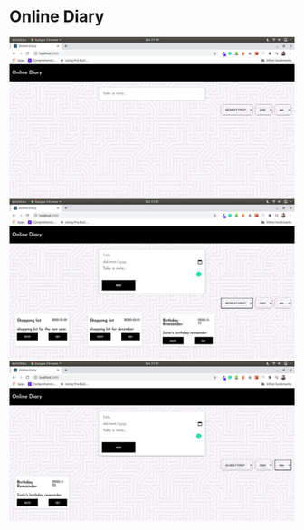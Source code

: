 # Online Diary

![Online Diary Homepage](./src/assets/home.png)
![Online Diary Homepage](./src/assets/second.png)
![Online Diary Homepage](./src/assets/third.png)